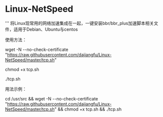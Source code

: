 # Linux-NetSpeed
'''
将Linux现常用的网络加速集成在一起，一键安装bbr/bbr_plus加速脚本相关文件，适用于Debian、Ubuntu与centos

使用方法：

wget -N --no-check-certificate "https://raw.githubusercontent.com/dajiangfu/Linux-NetSpeed/master/tcp.sh"

chmod +x tcp.sh

./tcp.sh

用法示例：

cd /usr/src && wget -N --no-check-certificate "https://raw.githubusercontent.com/dajiangfu/Linux-NetSpeed/master/tcp.sh" && chmod +x tcp.sh && ./tcp.sh
